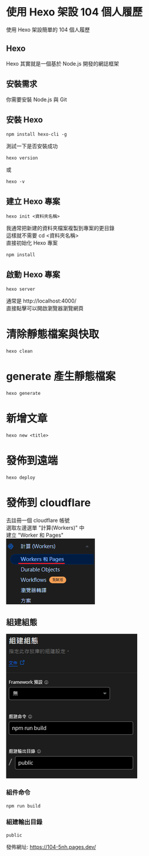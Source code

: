 # 使用 Hexo 架設 104 個人履歷
使用 Hexo 架設簡單的 104 個人履歷

## Hexo
Hexo 其實就是一個基於 Node.js 開發的網誌框架

## 安裝需求
你需要安裝 Node.js 與 Git

## 安裝 Hexo
```
npm install hexo-cli -g
```
測試一下是否安裝成功
```
hexo version
```
或
```
hexo -v
```

## 建立 Hexo 專案
```
hexo init <資料夾名稱>
```
我通常把新建的資料夾檔案複製到專案的更目錄  
這樣就不需要 cd <資料夾名稱>  
直接初始化 Hexo 專案  
```
npm install
```

## 啟動 Hexo 專案
```
hexo server
```
通常是 http://localhost:4000/  
直接點擊可以開啟瀏覽器瀏覽網頁  

# 清除靜態檔案與快取
```
hexo clean
```

# generate 產生靜態檔案
```
hexo generate
```

# 新增文章
```
hexo new <title>
```

# 發佈到遠端
```
hexo deploy
```

# 發佈到 cloudflare
去註冊一個 cloudflare 帳號  
選取左邊選單 "計算(Workers)" 中  
建立 "Worker 和 Pages"  
![Worker 和 Pages](./images/cloudflare_workers_and_pages.png)

## 組建組態
![組建組態](./images/cloudflare_build.png)
### 組件命令
```
npm run build
```
### 組建輸出目錄
```
public
```
發佈網址: https://104-5nh.pages.dev/

